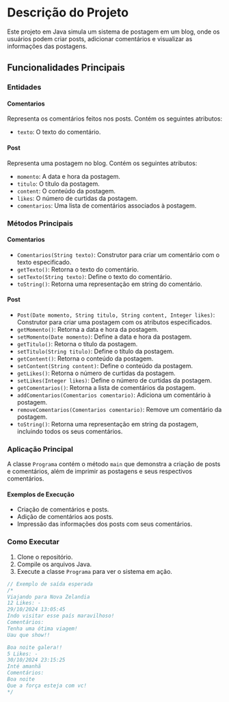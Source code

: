 # Descrição do Projeto

Este projeto em Java simula um sistema de postagem em um blog, onde os usuários podem criar posts, adicionar comentários e visualizar as informações das postagens.

## Funcionalidades Principais

### Entidades

#### Comentarios
Representa os comentários feitos nos posts. Contém os seguintes atributos:
- `texto`: O texto do comentário.

#### Post
Representa uma postagem no blog. Contém os seguintes atributos:
- `momento`: A data e hora da postagem.
- `titulo`: O título da postagem.
- `content`: O conteúdo da postagem.
- `likes`: O número de curtidas da postagem.
- `comentarios`: Uma lista de comentários associados à postagem.

### Métodos Principais

#### Comentarios
- `Comentarios(String texto)`: Construtor para criar um comentário com o texto especificado.
- `getTexto()`: Retorna o texto do comentário.
- `setTexto(String texto)`: Define o texto do comentário.
- `toString()`: Retorna uma representação em string do comentário.

#### Post
- `Post(Date momento, String titulo, String content, Integer likes)`: Construtor para criar uma postagem com os atributos especificados.
- `getMomento()`: Retorna a data e hora da postagem.
- `setMomento(Date momento)`: Define a data e hora da postagem.
- `getTitulo()`: Retorna o título da postagem.
- `setTitulo(String titulo)`: Define o título da postagem.
- `getContent()`: Retorna o conteúdo da postagem.
- `setContent(String content)`: Define o conteúdo da postagem.
- `getLikes()`: Retorna o número de curtidas da postagem.
- `setLikes(Integer likes)`: Define o número de curtidas da postagem.
- `getComentarios()`: Retorna a lista de comentários da postagem.
- `addComentarios(Comentarios comentario)`: Adiciona um comentário à postagem.
- `removeComentarios(Comentarios comentario)`: Remove um comentário da postagem.
- `toString()`: Retorna uma representação em string da postagem, incluindo todos os seus comentários.

### Aplicação Principal

A classe `Programa` contém o método `main` que demonstra a criação de posts e comentários, além de imprimir as postagens e seus respectivos comentários.

#### Exemplos de Execução

- Criação de comentários e posts.
- Adição de comentários aos posts.
- Impressão das informações dos posts com seus comentários.

### Como Executar

1. Clone o repositório.
2. Compile os arquivos Java.
3. Execute a classe `Programa` para ver o sistema em ação.

```java
// Exemplo de saída esperada
/*
Viajando para Nova Zelandia
12 Likes: - 
29/10/2024 13:05:45
Indo visitar esse país maravilhoso!
Comentários: 
Tenha uma ótima viagem!
Uau que show!!

Boa noite galera!!
5 Likes: - 
30/10/2024 23:15:25
Inté amanhã
Comentários: 
Boa noite
Que a força esteja com vc!
*/

